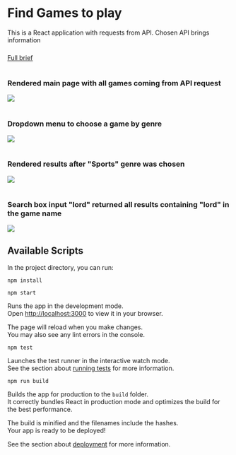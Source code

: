 # Find Games to play

This is a React application with requests from API. Chosen API brings information 

### <a href="https://github.com/codeclan/g28_classnotes/blob/main/week_07/day_4/weekend_homework/weekend_homework.md">
Full brief</a>
#

### Rendered main page with all games coming from API request
![](screenshots/1.png)
#
### Dropdown menu to choose a game by genre
![](screenshots/2.png)
#
### Rendered results after "Sports" genre was chosen
![](screenshots/3.png)
#
### Search box input "lord" returned all results containing "lord" in the game name
![](screenshots/4.png)


## Available Scripts

In the project directory, you can run:

```
npm install

npm start
```

Runs the app in the development mode.\
Open [http://localhost:3000](http://localhost:3000) to view it in your browser.

The page will reload when you make changes.\
You may also see any lint errors in the console.

```
npm test
```

Launches the test runner in the interactive watch mode.\
See the section about [running tests](https://facebook.github.io/create-react-app/docs/running-tests) for more information.

```
npm run build
```

Builds the app for production to the `build` folder.\
It correctly bundles React in production mode and optimizes the build for the best performance.

The build is minified and the filenames include the hashes.\
Your app is ready to be deployed!

See the section about [deployment](https://facebook.github.io/create-react-app/docs/deployment) for more information.